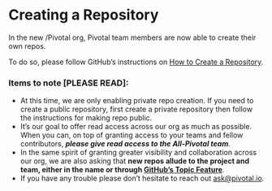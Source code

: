 # __Creating a Repository__

In the new /Pivotal org, Pivotal team members are now able to create their own repos. 

To do so, please follow GitHub’s instructions on [How to Create a Repository](https://help.github.com/articles/creating-a-new-repository/).


### __Items to note [PLEASE READ]:__ 

  * At this time, we are only enabling private repo creation.  If you need to create a public repository, first create a private repository then follow the instructions for making repo public.
  * It’s our goal to offer read access across our org as much as possible.  When you can, on top of granting access to your teams and fellow contributors, **_please give read access to the All-Pivotal team_**.
  * In the same spirit of granting greater visibility and collaboration across our org, we are also asking that __new repos allude to the project and team, either in the name or through [GitHub’s Topic Feature](https://help.github.com/articles/about-topics/)__.
  * If you have any trouble please don’t hesitate to reach out ask@pivotal.io. 

